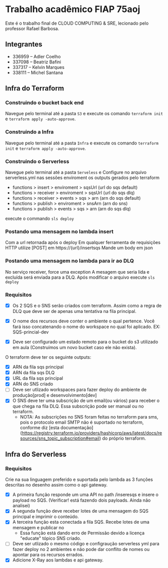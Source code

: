 # Trabalho acadêmico FIAP 75aoj

Este é o trabalho final de CLOUD COMPUTING & SRE, lecionado pelo professor Rafael Barbosa.

## Integrantes

* 336959 – Adler Coelho
* 337098 – Beatriz Bafini 
* 337317 – Kelvin Marques
* 338111 – Michel Santana

## Infra do Terraform

### Construindo o bucket back end

Navegue pelo terminal até a pasta `S3` e execute os comando `terraform init` e `terraform apply -auto-approve`.

### Construindo a Infra

Navegue pelo terminal até a pasta `Infra` e execute os comando `terraform init` e `terraform apply -auto-approve`.

### Construindo o Serverless

Navegue pelo terminal até a pasta `Serveless` e 
Configure no arquivo serverless.yml nas sessões enviroment os outputs gerados pelo terraform
  * functions > insert > enviroment > sqsUrl (url do sqs default)
  * functions > receiver > enviroment > sqsUrl (url do sqs dlq)
  * functions > receiver > events > sqs > arn (arn do sqs default)
  * functions > publish > enviroment > snsArn (arn do sns) 
  * functions > publish > events > sqs > arn (arn do sqs dlq)

execute o commando `sls deploy` 

### Postando uma mensagem no lambda insert

Com a url retornada após o deploy
Em qualquer ferramenta de requisições HTTP utilize [POST] em https://{url}/insertsqs
Mande um body em json 

### Postando uma mensagem no lambda para ir ao DLQ

No serviço receiver, force uma exception
A mesagem que seria lida e excluída será enviada para a DLQ.
Após modificar o arquivo execute `sls deploy`

### Requisitos

* [x] Os 2 SQS e o SNS serão criados com terraform. Assim como a regra de DLQ que deve ser de
apenas uma tentativa na fila principal.

* [x] O nome dos recursos deve conter o ambiente o qual pertence. Você fará isso concatenando o
nome do workspace no qual foi aplicado. EX: SQS-princial-dev

* [x] Deve ser configurado um estado remoto para o bucket do s3 utilizado em aula (Construímos um novo bucket caso ele não exista).

O terraform deve ter os seguinte outputs:
  * [x] ARN da fila sqs principal
  * [x] ARN da fila sqs DLQ
  * [x] URL da fila sqs principal
  * [x] ARN do SNS criado
  * [ ] Deve ser utlizado workspaces para fazer deploy do ambiente de produção[prod] e desenvolvimento[dev]
  * [x] O SNS deve ter uma subscrição de um email(ou vários) para receber o que chega na fila DLQ. Essa
subscrição pode ser manual ou no terraform.
    * NOTA: As subscrições no SNS foram feitas no terraform para sms, pois o protocolo email SMTP não é suportado no terraform, conforme diz [esta documentação] (https://registry.terraform.io/providers/hashicorp/aws/latest/docs/resources/sns_topic_subscription#email) do próprio terraform.

## Infra do Serverless

### Requisitos

Crie na sua linguagem preferido e suportada pelo lambda as 3 funções descritas no desenho
assim como o api gateway.
  * [x] A primeira função responde um uma API no path /inseresqs e insere o payload no SQS. (Verificar! está fazendo dois payloads. Ainda não analisei)
  * [x] A segunda função deve receber lotes de uma mensagem do SQS principal e imprimir o
conteúdo.
  * [x] A terceira função esta conectada a fila SQS. Recebe lotes de uma mensagem e publicar no
    * Essa função está dando erro de Permissão devido a licença "educate"
tópico SNS criado.
  * [ ] Deve ser utlizado o mesmo código e configraução serverless yml para fazer deploy no 2
ambientes e não pode dar conflito de nomes ou apontar para os recursos errados.
  * [x] Adicione X-Ray aos lambdas e api gateway.
